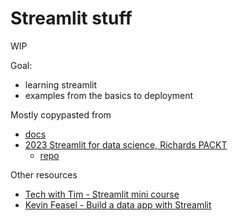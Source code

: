 # Streamlit stuff

WIP

Goal:

* learning streamlit
* examples from the basics to deployment

Mostly copypasted from

* [docs](https://docs.streamlit.io/)
* [2023 Streamlit for data science, Richards PACKT](https://www.amazon.com/Streamlit-Data-Science-Create-interactive-ebook/dp/B0BTHRBC2W/)
  * [repo](https://github.com/tylerjrichards/Streamlit-for-Data-Science)

Other resources

* [Tech with Tim - Streamlit mini course](https://www.youtube.com/watch?v=o8p7uQCGD0U)
* [Kevin Feasel - Build a data app with Streamlit](https://www.youtube.com/watch?v=rAnZx8W--S0&list=PLeWL8zChJ2uuM9ekUgR6pLjxXVfv_IVZb&index=8)
